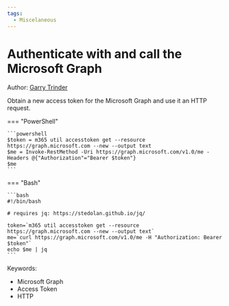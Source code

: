```yaml
---
tags:  
  - Miscelaneous
---
```


# Authenticate with and call the Microsoft Graph 

Author: [Garry Trinder](https://github.com/garrytrinder)

Obtain a new access token for the Microsoft Graph and use it an HTTP request.

=== "PowerShell"

    ```powershell
    $token = m365 util accesstoken get --resource https://graph.microsoft.com --new --output text
    $me = Invoke-RestMethod -Uri https://graph.microsoft.com/v1.0/me -Headers @{"Authorization"="Bearer $token"}
    $me
    ```

=== "Bash"

    ```bash
    #!/bin/bash

    # requires jq: https://stedolan.github.io/jq/

    token=`m365 util accesstoken get --resource https://graph.microsoft.com --new --output text`
    me=`curl https://graph.microsoft.com/v1.0/me -H "Authorization: Bearer $token"`
    echo $me | jq
    ```

Keywords:

- Microsoft Graph
- Access Token
- HTTP
